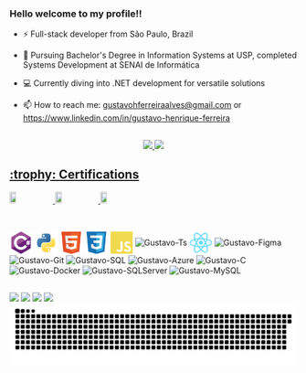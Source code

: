 ### Hello welcome to my profile!!

- ⚡ Full-stack developer from São Paulo, Brazil
- 🌱 Pursuing Bachelor's Degree in Information Systems at USP, completed Systems Development at SENAI de Informática
- 💻 Currently diving into .NET development for versatile solutions
- 📫 How to reach me: gustavohferreiraalves@gmail.com or https://www.linkedin.com/in/gustavo-henrique-ferreira
  
  ##
  
<div align="center"> <a href="https://github.com/GustavoHenriqueFerreira"> 
  <img height="180em" src="https://github-readme-stats.vercel.app/api?username=GustavoHenriqueFerreira&show_icons=true&theme=tokyonight&include_all_commits=true&count_private=true"/> 
  <img height="180em" src="https://github-readme-stats.vercel.app/api/top-langs/?username=GustavoHenriqueFerreira&layout=compact&langs_count=7&theme=tokyonight"/></div>
  
  ##

  <div>
  <h2>:trophy: Certifications</h2>
  
  <a href="https://www.credly.com/badges/ca83491b-b1e6-47ba-a2e6-464c3db16305/public_url" target="blank">
    <img width="15%" height="15%"  src="https://images.credly.com/size/340x340/images/4136ced8-75d5-4afb-8677-40b6236e2672/azure-ai-fundamentals-600x600.png"/>
  </a>

   <a href="https://learn.microsoft.com/api/credentials/share/pt-br/GustavoHenrique-7553/861D5C27FADC9C4B?sharingId=E3FBF837ED8D6CB5" target="blank">
    <img width="15%" height="15%" src="https://images.credly.com/images/fc1352af-87fa-4947-ba54-398a0e63322e/security-compliance-and-identity-fundamentals-600x600.png"/>
  </a>

 <a href="https://learn.microsoft.com/api/credentials/share/pt-br/GustavoHenrique-7553/55220F417BF6D443?sharingId=E3FBF837ED8D6CB5" target="blank">
    <img width="15%" height="15%"  src="https://images.credly.com/size/340x340/images/61f56aa4-16fd-403c-90bc-1d90dba1fa99/image.png"/>
  </a>
</div>

  ##
  
<div style="display: inline_block"><br>
  <img loading="lazy" align="center" alt="Gustavo-Csharp" height="40" width="40" src="https://raw.githubusercontent.com/devicons/devicon/master/icons/csharp/csharp-original.svg">
  <img loading="lazy" align="center" alt="Gustavo-Python" height="40" width="40" src="https://raw.githubusercontent.com/devicons/devicon/master/icons/python/python-original.svg">
  <img loading="lazy" align="center" alt="Gustavo-HTML" height="40" width="40" src="https://raw.githubusercontent.com/devicons/devicon/master/icons/html5/html5-original.svg">
  <img loading="lazy" align="center" alt="Gustavo-CSS" height="40" width="40" src="https://raw.githubusercontent.com/devicons/devicon/master/icons/css3/css3-original.svg">
  <img loading="lazy" align="center" alt="Gustavo-Js" height="40" width="40" src="https://raw.githubusercontent.com/devicons/devicon/master/icons/javascript/javascript-plain.svg">
  <img loading="lazy" align="center" alt="Gustavo-Ts" height="40" width="40" src="https://cdn.jsdelivr.net/gh/devicons/devicon@latest/icons/typescript/typescript-original.svg" />
  <img loading="lazy" align="center" alt="Gustavo-React" height="40" width="40" src="https://raw.githubusercontent.com/devicons/devicon/master/icons/react/react-original.svg">
  <img loading="lazy" align="center" alt="Gustavo-Figma" height="40" width="40" src="https://www.vectorlogo.zone/logos/figma/figma-icon.svg">
  <img loading="lazy" align="center" alt="Gustavo-Git" height="40" width="40" src="https://www.vectorlogo.zone/logos/git-scm/git-scm-icon.svg">
  <img loading="lazy" align="center" alt="Gustavo-SQL" height="40" width="40" src="https://www.svgrepo.com/show/331760/sql-database-generic.svg">
  <img loading="lazy" align="center" alt="Gustavo-Azure" height="40" width="40" src="https://cdn.jsdelivr.net/gh/devicons/devicon@latest/icons/azure/azure-original.svg" />
  <img loading="lazy" align="center" alt="Gustavo-C" height="40" width="40" src="https://cdn.jsdelivr.net/gh/devicons/devicon@latest/icons/c/c-original.svg" />
  <img loading="lazy" align="center" alt="Gustavo-Docker" height="40" width="40" src="https://cdn.jsdelivr.net/gh/devicons/devicon@latest/icons/docker/docker-original.svg" />
  <img loading="lazy" align="center" alt="Gustavo-SQLServer" height="40" width="40" src="https://cdn.jsdelivr.net/gh/devicons/devicon@latest/icons/microsoftsqlserver/microsoftsqlserver-plain-wordmark.svg" />
  <img loading="lazy" align="center" alt="Gustavo-MySQL" height="40" width="40" src="https://cdn.jsdelivr.net/gh/devicons/devicon@latest/icons/mysql/mysql-original-wordmark.svg" />
</div>
  
  ##
 
<div> 
  <a href="https://www.instagram.com/_ghziin" target="_blank"><img src="https://img.shields.io/badge/-Instagram-%23E4405F?style=for-the-badge&logo=instagram&logoColor=white" target="_blank"></a>
  <a href="https://discord.gg/Ghziinn #5438" target="_blank"><img src="https://img.shields.io/badge/Discord-7289DA?style=for-the-badge&logo=discord&logoColor=white" target="_blank"></a> 
  <a href = "mailto:gustavohferreiraalves@gmail.com"><img src="https://img.shields.io/badge/-Gmail-%23333?style=for-the-badge&logo=gmail&logoColor=white" target="_blank"></a>
  <a href="https://www.linkedin.com/in/gustavo-henrique-b206a621b/" target="_blank"><img src="https://img.shields.io/badge/-LinkedIn-%230077B5?style=for-the-badge&logo=linkedin&logoColor=white" target="_blank"></a> 

  <picture>
    <source media="(prefers-color-scheme: dark)" srcset="https://raw.githubusercontent.com/GustavoHenriqueFerreira/GustavoHenriqueFerreira/output/github-contribution-grid-snake-dark.svg">
    <source media="(prefers-color-scheme: light)" srcset="https://raw.githubusercontent.com/GustavoHenriqueFerreira/GustavoHenriqueFerreira/output/github-contribution-grid-snake.svg">
    <img alt="github contribution grid snake animation" src="https://raw.githubusercontent.com/GustavoHenriqueFerreira/GustavoHenriqueFerreira/output/github-contribution-grid-snake.svg">
  </picture>
</div>
